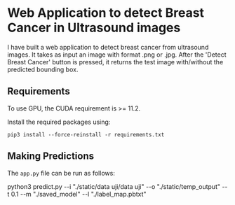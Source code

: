 # Web Application to detect Breast Cancer in Ultrasound images

I have built a web application to detect breast cancer from ultrasound images. It takes as input an image with format .png or .jpg.
After the 'Detect Breast Cancer' button is pressed, it returns the test image with/without the predicted bounding box.

## Requirements

To use GPU, the CUDA requirement is >= 11.2.

Install the required packages using:

`pip3 install --force-reinstall -r requirements.txt`

## Making Predictions

The `app.py` file can be run as follows:

python3 predict.py --i "./static/data uji/data uji" --o "./static/temp_output" --t 0.1 --m "./saved_model" --l "./label_map.pbtxt"
